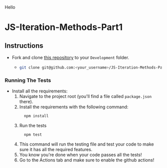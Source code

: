 Hello

# JS-Iteration-Methods-Part1

## Instructions

- Fork and clone [this repository](https://github.com/JoinCODED/JS-Iteration-Methods-Part1) to your `Development` folder.
  - ```bash
    git clone git@github.com:<your_username>/JS-Iteration-Methods-Part1.git
    ```

### Running The Tests

- Install all the requirements:
  1.  Navigate to the project root (you'll find a file called `package.json` there).
  2.  Install the requirements with the following command:
      ```bash
        npm install
      ```
  3.  Run the tests
      ```bash
        npm test
      ```
  4.  This command will run the testing file and test your code to make sure it has all the required features.
  5.  You know you're done when your code passes all the tests!
  6.  Go to the Actions tab and make sure to enable the github actions!
